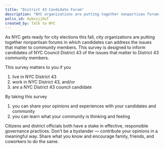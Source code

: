 ```yaml
---
title: "District 43 Candidate Forum"
description: "NYC organizations are putting together nonpartisan forums in which candidates can address the issues that matter to community members. This survey is designed to inform candidates of NYC Council District 43 of the issues that matter to District 43 community members."
polis_id: 4ybxxjj8uf
created_by: Talk to NYC
---
```


As NYC gets ready for city elections this fall, city organizations are putting together nonpartisan forums in which candidates can address the issues that matter to community members. This survey is designed to inform candidates of NYC Council District 43 of the issues that matter to District 43 community members.

This survey matters to you if you
1. live in NYC District 43
2. work in NYC District 43, and/or
3. are a NYC District 43 council candidate

By taking this survey
1. you can share your opinions and experiences with your candidates and community
2. you can learn what your community is thinking and feeling

Citizens and district officials both have a stake in effective, responsible governance practices. Don't be a bystander — contribute your opinions in a meaningful way. Share what you know and encourage family, friends, and coworkers to do the same.
